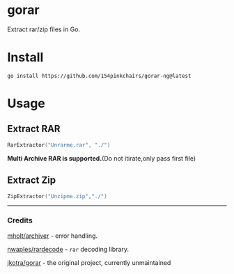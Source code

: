 # gorar
Extract rar/zip files in Go.


# Install

```
go install https://github.com/154pinkchairs/gorar-ng@latest
```

# Usage

## Extract RAR
```go
RarExtractor("Unrarme.rar", "./")
```
**Multi Archive RAR is supported.**(Do not itirate,only pass first file)


## Extract Zip


```go
ZipExtractor("Unzipme.zip","./")
```

---

### Credits

[mholt/archiver](https://github.com/mholt/archiver) - error handling.

[nwaples/rardecode](https://github.com/nwaples/rardecode) - `rar` decoding library.

[jkotra/gorar](https://github.com/jkotra/gorar) - the original project, currently unmaintained


